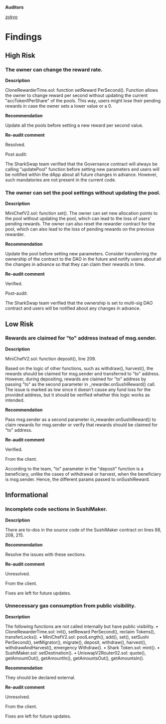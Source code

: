 **Auditors**

[zokyo](https://x.com/zokyo_io)

# Findings

## High Risk

### The owner can change the reward rate.
**Description**

CloneRewarderTime.sol: function setReward PerSecond(). Function allows the owner to change reward per second without updating the current "accToken1PerShare" of the pools. This way, users might lose their pending rewards in case the owner sets a lower value or a 0.

**Recommendation**

Update all the pools before setting a new reward per second value.

**Re-audit comment**

Resolved.

Post audit:

The SharkSwap team verified that the Governance contract will always be calling "updatePool" function before setting new parameters and users will be notified within the dApp about all future changes in advance. However, such mandatories are not present in the current code.

### The owner can set the pool settings without updating the pool.
**Description**

MiniChefV2.sol: function set(). The owner can set new allocation points to the pool without updating the pool, which can lead to the loss of users' pending rewards. The owner can also reset the rewarder contract for the pool, which can also lead to the loss of pending rewards on the previous rewarder.

**Recommendation**

Update the pool before setting new parameters. Consider transferring the ownership of the contract to the DAO in the future and notify users about all the changes in advance so that they can claim their rewards in time.

**Re-audit comment**

Verified.

Post-audit:

The SharkSwap team verified that the ownership is set to multi-sig DAO contract and users will be notified about any changes in advance.

## Low Risk

### Rewards are claimed for "to" address instead of msg.sender.
**Description**

MiniChefV2.sol: function deposit(), line 209.

Based on the logic of other functions, such as withdraw(), harvest(), the rewards should be claimed for msg.sender and transferred to "to" address. However, during depositing, rewards are claimed for "to" address by passing "to" as the second parameter in _rewarder.onSushiReward() call. The issue is marked as low since it doesn't cause any fund loss for the provided address, but it should be verified whether this logic works as intended.

**Recommendation**

Pass msg.sender as a second parameter in_rewarder.onSushiReward() to claim rewards for msg.sender or verify that rewards should be claimed for "to" address.

**Re-audit comment**

Verified.

From the client.

According to the team, "to" parameter in the "deposit" function is a beneficiary, unlike the cases of withdrawal or harvest, when the beneficiary is msg.sender. Hence, the different params passed to onSushiReward.

## Informational

### Incomplete code sections in SushiMaker.
**Description**

There are to-dos in the source code of the SushiMaker contract on lines 88, 208, 215.

**Recommendation**

Resolve the issues with these sections.

**Re-audit comment**

Unresolved.

From the client.

Fixes are left for future updates.

### Unnecessary gas consumption from public visibility.
**Description**

The following functions are not called internally but have public visibility.
• CloneRewarderTime.sol: init(), setReward PerSecond(), reclaim Tokens(), transferLocks().
• MiniChefV2.sol: poolLength(), add(), set(), setSushi PerSecond(), setMigrator(), migrate(), deposit, withdraw(), harvest(), withdrawAndHarvest(), emergency Withdraw().
• Shark Token.sol: mint().
• SushiMaker.sol: setDestination().
• UniswapV2Router02.sol: quote(), getAmountOut(), getAmountIn(), getAmountsOut(), getAmountsIn().

**Recommendation**

They should be declared external.

**Re-audit comment**

Unresolved.

From the client.

Fixes are left for future updates.
